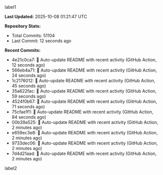 
label1 
<!-- ACTIVITY_START -->
**Last Updated:** 2025-10-08 01:21:47 UTC

**Repository Stats:**
- Total Commits: 51104
- Last Commit: 12 seconds ago

**Recent Commits:**
- 4e21c0ca7: 🤖 Auto-update README with recent activity (GitHub Action, 12 seconds ago)
- 566eb4a71: 🤖 Auto-update README with recent activity (GitHub Action, 24 seconds ago)
- 1c2176012: 🤖 Auto-update README with recent activity (GitHub Action, 45 seconds ago)
- 35a622fac: 🤖 Auto-update README with recent activity (GitHub Action, 59 seconds ago)
- 4524f0b67: 🤖 Auto-update README with recent activity (GitHub Action, 71 seconds ago)
- 75cfae1f1: 🤖 Auto-update README with recent activity (GitHub Action, 84 seconds ago)
- 00b39a525: 🤖 Auto-update README with recent activity (GitHub Action, 2 minutes ago)
- e659ec3e8: 🤖 Auto-update README with recent activity (GitHub Action, 2 minutes ago)
- 9733dec06: 🤖 Auto-update README with recent activity (GitHub Action, 2 minutes ago)
- 7d4d21aad: 🤖 Auto-update README with recent activity (GitHub Action, 2 minutes ago)
<!-- ACTIVITY_END -->

label2
